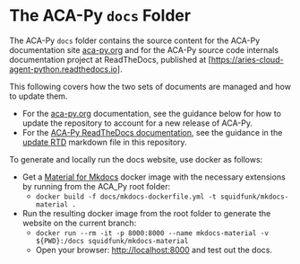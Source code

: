 # The ACA-Py `docs` Folder

The ACA-Py `docs` folder contains the source content for the
ACA-Py documentation site [aca-py.org] and for the ACA-Py source code internals
documentation project at ReadTheDocs, published at [https://aries-cloud-agent-python.readthedocs.io].

[aca-py.org]: https://aca-py.org
[https://aries-cloud-agent-python.readthedocs.io]: https://aries-cloud-agent-python.readthedocs.io

This following covers how the two sets of documents are managed and how to update them.

- For the [aca-py.org] documentation, see the guidance below for how to update the repository to account for
a new release of ACA-Py.
- For the [ACA-Py ReadTheDocs documentation], see the guidance in the [update RTD] markdown file
in this repository.

To generate and locally run the docs website, use docker as follows:

- Get a [Material for Mkdocs] docker image with the necessary extensions by running from the ACA_Py root folder:
  - `docker build -f docs/mkdocs-dockerfile.yml -t squidfunk/mkdocs-material .`
- Run the resulting docker image from the root folder to generate the website on the current branch:
  - `docker run --rm -it -p 8000:8000 --name mkdocs-material -v ${PWD}:/docs squidfunk/mkdocs-material`
  - Open your browser: [http://localhost:8000](http://localhost:8000) and test out the docs.

[ACA-Py ReadTheDocs documentation]: https://aries-cloud-agent-python.readthedocs.io
[update RTD]: ./UpdateRTD.md
[Material for Mkdocs]: https://squidfunk.github.io/mkdocs-material/
